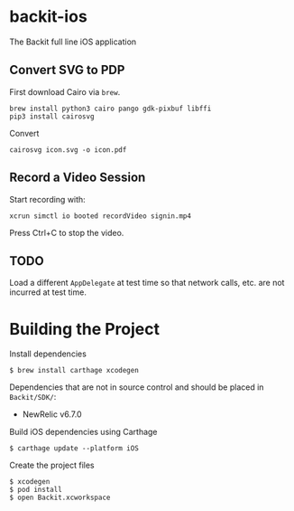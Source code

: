 # backit-ios

The Backit full line iOS application

## Convert SVG to PDP

First download Cairo via `brew`.

```
brew install python3 cairo pango gdk-pixbuf libffi
pip3 install cairosvg
```

Convert

```
cairosvg icon.svg -o icon.pdf
```

## Record a Video Session

Start recording with:

```
xcrun simctl io booted recordVideo signin.mp4
```

Press Ctrl+C to stop the video.

## TODO

Load a different `AppDelegate` at test time so that network calls, etc. are not incurred at test time.

# Building the Project

Install dependencies
```
$ brew install carthage xcodegen
```

Dependencies that are not in source control and should be placed in `Backit/SDK/`:
- NewRelic v6.7.0

Build iOS dependencies using Carthage
```
$ carthage update --platform iOS
```

Create the project files
```
$ xcodegen
$ pod install
$ open Backit.xcworkspace
```
